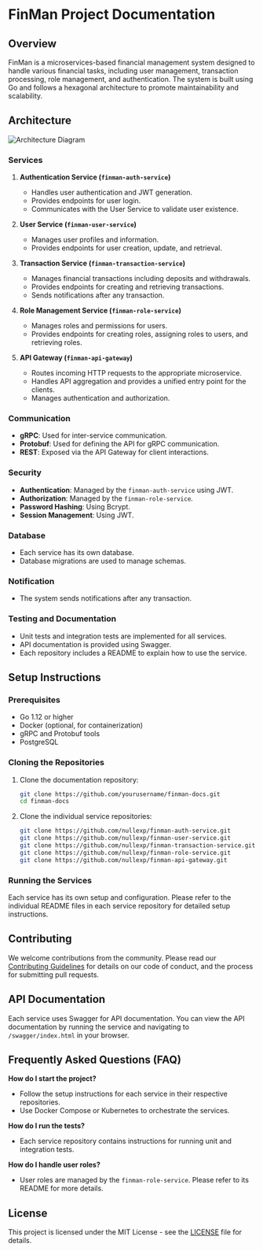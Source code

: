 # FinMan Project Documentation

## Overview

FinMan is a microservices-based financial management system designed to handle various financial tasks, including user management, transaction processing, role management, and authentication. The system is built using Go and follows a hexagonal architecture to promote maintainability and scalability.

## Architecture

![Architecture Diagram](architecture.png)

### Services

1. **Authentication Service (`finman-auth-service`)**
    - Handles user authentication and JWT generation.
    - Provides endpoints for user login.
    - Communicates with the User Service to validate user existence.

2. **User Service (`finman-user-service`)**
    - Manages user profiles and information.
    - Provides endpoints for user creation, update, and retrieval.

3. **Transaction Service (`finman-transaction-service`)**
    - Manages financial transactions including deposits and withdrawals.
    - Provides endpoints for creating and retrieving transactions.
    - Sends notifications after any transaction.

4. **Role Management Service (`finman-role-service`)**
    - Manages roles and permissions for users.
    - Provides endpoints for creating roles, assigning roles to users, and retrieving roles.

5. **API Gateway (`finman-api-gateway`)**
    - Routes incoming HTTP requests to the appropriate microservice.
    - Handles API aggregation and provides a unified entry point for the clients.
    - Manages authentication and authorization.

### Communication

- **gRPC**: Used for inter-service communication.
- **Protobuf**: Used for defining the API for gRPC communication.
- **REST**: Exposed via the API Gateway for client interactions.

### Security

- **Authentication**: Managed by the `finman-auth-service` using JWT.
- **Authorization**: Managed by the `finman-role-service`.
- **Password Hashing**: Using Bcrypt.
- **Session Management**: Using JWT.

### Database

- Each service has its own database.
- Database migrations are used to manage schemas.

### Notification

- The system sends notifications after any transaction.

### Testing and Documentation

- Unit tests and integration tests are implemented for all services.
- API documentation is provided using Swagger.
- Each repository includes a README to explain how to use the service.

## Setup Instructions

### Prerequisites

- Go 1.12 or higher
- Docker (optional, for containerization)
- gRPC and Protobuf tools
- PostgreSQL

### Cloning the Repositories

1. Clone the documentation repository:
    ```bash
    git clone https://github.com/yourusername/finman-docs.git
    cd finman-docs
    ```

2. Clone the individual service repositories:
    ```bash
    git clone https://github.com/nullexp/finman-auth-service.git
    git clone https://github.com/nullexp/finman-user-service.git
    git clone https://github.com/nullexp/finman-transaction-service.git
    git clone https://github.com/nullexp/finman-role-service.git
    git clone https://github.com/nullexp/finman-api-gateway.git
    ```

### Running the Services

Each service has its own setup and configuration. Please refer to the individual README files in each service repository for detailed setup instructions.

## Contributing

We welcome contributions from the community. Please read our [Contributing Guidelines](CONTRIBUTING.md) for details on our code of conduct, and the process for submitting pull requests.

## API Documentation

Each service uses Swagger for API documentation. You can view the API documentation by running the service and navigating to `/swagger/index.html` in your browser.

## Frequently Asked Questions (FAQ)

**How do I start the project?**

- Follow the setup instructions for each service in their respective repositories.
- Use Docker Compose or Kubernetes to orchestrate the services.

**How do I run the tests?**

- Each service repository contains instructions for running unit and integration tests.

**How do I handle user roles?**

- User roles are managed by the `finman-role-service`. Please refer to its README for more details.

## License

This project is licensed under the MIT License - see the [LICENSE](LICENSE) file for details.
